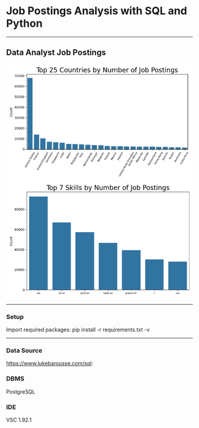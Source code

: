# Job Postings Analysis with SQL and Python  
_________________________________________________________________

## Data Analyst Job Postings

![Job Postings by Country](images/job_postings_by_country.png)  
![Job Postings by Skill](images/job_postings_by_skill.png)  
_________________________________________________________________


### Setup
Import required packages: pip install -r requirements.txt -v  
_________________________________________________________________


### Data Source
https://www.lukebarousse.com/sql: 

### DBMS  
PostgreSQL  

### IDE  
VSC 1.92.1  

